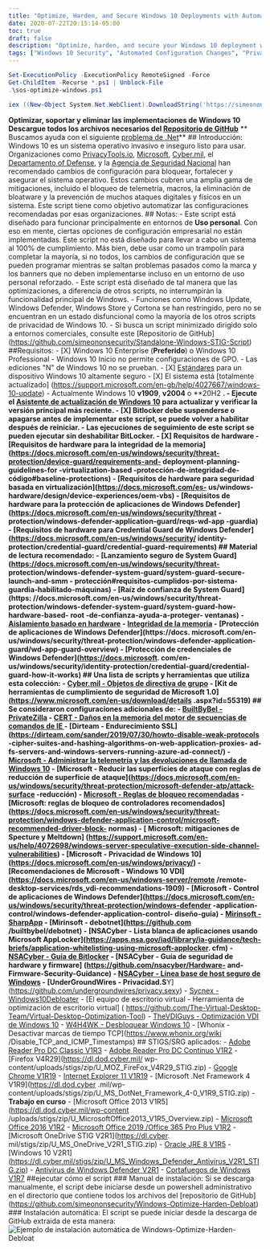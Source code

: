 ```yaml
---
title: "Optimize, Harden, and Secure Windows 10 Deployments with Automated Configuration Changes"
date: 2020-07-22T20:15:14-05:00
toc: true
draft: false
description: "Optimize, harden, and secure your Windows 10 deployment with automated configuration changes using this script from various security organizations."
tags: ["Windows 10 Security", "Automated Configuration Changes", "PrivacyTools.io", "Microsoft", "Cyber.mil", "Department of Defense", "National Security Agency", "Telemetry Blocking", "Macro Blocking", "Bloatware Removal", "Physical Attack Prevention", "Personal Use Environments", "Enterprise Environments", "Bitlocker Suspension", "Hardware Requirements", "System Guard Secure Launch", "Windows Defender Application Guard", "Windows Defender Credential Guard", "STIGS/SRGs", "Security Compliance"]
---
```

```powershell
Set-ExecutionPolicy -ExecutionPolicy RemoteSigned -Force
Get-ChildItem -Recurse *.ps1 | Unblock-File
.\sos-optimize-windows.ps1
```
```powershell
iex ((New-Object System.Net.WebClient).DownloadString('https://simeononsecurity.ch/scripts/windowsoptimizeandharden.ps1'))
```

**Optimizar, soportar y eliminar las implementaciones de Windows 10** **Descargue todos los archivos necesarios del [Repositorio de GitHub](https://github.com/smiltech/Windows-Optimize-Harden-Debloat)** ** Buscamos ayuda con el siguiente [problema de .Net](https://github.com/simeononsecurity/Windows-Optimize-Harden-Debloat/issues/3)** ## Introducción: Windows 10 es un sistema operativo invasivo e inseguro listo para usar. Organizaciones como [PrivacyTools.io](https://PrivacyTools.io), [Microsoft](https://microsoft.com), [Cyber.mil](https://public.cyber.mil), el [Departamento of Defense](https://dod.gov), y la [Agencia de Seguridad Nacional](https://www.nsa.gov/) han recomendado cambios de configuración para bloquear, fortalecer y asegurar el sistema operativo. Estos cambios cubren una amplia gama de mitigaciones, incluido el bloqueo de telemetría, macros, la eliminación de bloatware y la prevención de muchos ataques digitales y físicos en un sistema. Este script tiene como objetivo automatizar las configuraciones recomendadas por esas organizaciones. ## Notas: - Este script está diseñado para funcionar principalmente en entornos de **Uso personal**. Con eso en mente, ciertas opciones de configuración empresarial no están implementadas. Este script no está diseñado para llevar a cabo un sistema al 100% de cumplimiento. Más bien, debe usar como un trampolín para completar la mayoría, si no todos, los cambios de configuración que se pueden programar mientras se saltan problemas pasados como la marca y los banners que no deben implementarse incluso en un entorno de uso personal reforzado. - Este script está diseñado de tal manera que las optimizaciones, a diferencia de otros scripts, no interrumpirán la funcionalidad principal de Windows. - Funciones como Windows Update, Windows Defender, Windows Store y Cortona se han restringido, pero no se encuentran en un estado disfuncional como la mayoría de los otros scripts de privacidad de Windows 10. - Si busca un script minimizado dirigido solo a entornos comerciales, consulte este [Repositorio de GitHub] (https://github.com/simeononsecurity/Standalone-Windows-STIG-Script) ##Requisitos: - [X] Windows 10 Enterprise (**Preferido**) o Windows 10 Professional - Windows 10 Inicio no permite configuraciones de GPO. - Las ediciones &quot;N&quot; de Windows 10 no se prueban. - [X] [Estándares](https://docs.microsoft.com/en-us/windows-hardware/design/device-experiences/oem-highly-secure) para un dispositivo Windows 10 altamente seguro - [X] El sistema está [totalmente actualizado] (https://support.microsoft.com/en-gb/help/4027667/windows-10-update) - Actualmente Windows 10 **v1909**, **v2004** o **20H2 **. - Ejecute el [Asistente de actualización de Windows 10](https://support.microsoft.com/en-us/help/3159635/windows-10-update-assistant) para actualizar y verificar la versión principal más reciente. - [X] Bitlocker debe suspenderse o apagarse antes de implementar este script, se puede volver a habilitar después de reiniciar. - Las ejecuciones de seguimiento de este script se pueden ejecutar sin deshabilitar BitLocker. - [X] Requisitos de hardware - [Requisitos de hardware para la integridad de la memoria](https://docs.microsoft.com/en-us/windows/security/threat-protection/device-guard/requirements-and- deployment-planning-guidelines-for -virtualization-based -protección-de-integridad-de-código#baseline-protections) - [Requisitos de hardware para seguridad basada en virtualización](https://docs.microsoft.com/es- us/windows-hardware/design/device-experiences/oem-vbs) - [Requisitos de hardware para la protección de aplicaciones de Windows Defender] (https://docs.microsoft.com/en-us/windows/security/threat -protection/windows-defender-application-guard/reqs-wd-app -guardia) - [Requisitos de hardware para Credential Guard de Windows Defender](https://docs.microsoft.com/en-us/windows/security/ identity-protection/credential-guard/credential-guard-requirements) ## Material de lectura recomendado: - [Lanzamiento seguro de System Guard](https://docs.microsoft.com/en-us/windows/security/threat- protection/windows-defender-system-guard/system-guard-secure-launch-and-smm - protección#requisitos-cumplidos-por-sistema-guardia-habilitado-máquinas) - [Raíz de confianza de System Guard](https: //docs.microsoft.com/en-us/windows/security/threat-protection/windows-defender-system-guard/system-guard-how-hardware-based- root -de-confianza-ayuda-a-proteger- ventanas) - [Aislamiento basado en hardware](https://docs.microsoft.com/en-us/windows/security/threat-protection/microsoft-defender-atp/overview-hardware-based-isolation) - [Integridad de la memoria](https://docs.microsoft.com/en-us/windows/security/threat-protection/device-guard/memory-integrity) - [Protección de aplicaciones de Windows Defender](https://docs. microsoft.com/en-us/windows/security/threat-protection/windows-defender-application-guard/wd-app-guard-overview) - [Protección de credenciales de Windows Defender](https://docs.microsoft. com/en-us/windows/security/identity-protection/credential-guard/credential-guard-how-it-works) ## Una lista de scripts y herramientas que utiliza esta colección: - [Cyber.mil - Objetos de directiva de grupo](https://public.cyber.mil/stigs/gpo/) - [Kit de herramientas de cumplimiento de seguridad de Microsoft 1.0](https://www.microsoft.com/en-us/download/details .aspx?id=55319) ## Se consideraron configuraciones adicionales de: - [BuiltByBel - PrivateZilla](https://github.com/builtbybel/privatezilla) - [CERT - Daños en la memoria del motor de secuencias de comandos de IE ](https://kb.cert.org/vuls/id/573168/) - [Dirteam - Endurecimiento SSL](https://dirteam.com/sander/2019/07/30/howto-disable-weak-protocols -cipher-suites-and-hashing-algorithms-on-web-application-proxies- ad-fs-servers-and-windows-servers-running-azure-ad-connect/) - [Microsoft - Administrar la telemetría y las devoluciones de llamada de Windows 10](https://docs.microsoft.com/en-us/windows/privacy/manage-connections-from-windows-operating-system-components-to-microsoft-servicios) - [Microsoft - Reducir las superficies de ataque con reglas de reducción de superficie de ataque](https://docs.microsoft.com/en-us/windows/security/threat-protection/microsoft-defender-atp/attack-surface -reducción) - [ Microsoft - Reglas de bloqueo recomendadas](https://docs.microsoft.com/en-us/windows/security/threat-protection/windows-defender-application-control/microsoft-recommended-block-rules) - [Microsoft: reglas de bloqueo de controladores recomendados] (https://docs.microsoft.com/en-us/windows/security/threat-protection/windows-defender-application-control/microsoft-recommended-driver-block- normas) - [ Microsoft: mitigaciones de Specture y Meltdown] (https://support.microsoft.com/en-us/help/4072698/windows-server-speculative-execution-side-channel-vulnerabilities) - [Microsoft - Privacidad de Windows 10] (https://docs.microsoft.com/en-us/windows/privacy/) - [Recomendaciones de Microsoft - Windows 10 VDI] (https://docs.microsoft.com/en-us/windows-server/remote /remote-desktop-services/rds_vdi-recommendations-1909) - [Microsoft - Control de aplicaciones de Windows Defender](https://docs.microsoft.com/en-us/windows/security/threat-protection/windows-defender -application-control/windows-defender-application-control- diseño-guía) - [Mirinsoft - SharpApp](https://github.com/builtbybel/sharpapp) - [Mirinsoft - debotnet](https://github.com /builtbybel/debotnet) - [NSACyber - Lista blanca de aplicaciones usando Microsoft AppLocker](https://apps.nsa.gov/iad/library/ia-guidance/tech-briefs/application-whitelisting-using-microsoft-applocker. cfm) - [NSACyber - Guía de Bitlocker](https://github.com/nsacyber/BitLocker-Guidance) - [NSACyber - Guía de seguridad de hardware y firmware] (https://github.com/nsacyber/Hardware- and-Firmware-Security-Guidance) - [NSACyber - Línea base de host seguro de Windows](https://github.com/nsacyber/Windows-Secure-Host-Baseline) - [UnderGroundWires - Privacidad.S**Y] (https://github.com/undergroundwires/privacy.sexy) - [Sycnex - Windows10Debloater](https://github.com/Sycnex/Windows10Debloater) - [El equipo de escritorio virtual - Herramienta de optimización de escritorio virtual] ( https://github.com/The-Virtual-Desktop-Team/Virtual-Desktop-Optimization-Tool) - [TheVDIGuys - Optimización VDI de Windows 10](https://github.com/TheVDIGuys/Windows_10_VDI_Optimize) - [W4H4WK - Desbloquear Windows 10](https://github.com/W4RH4WK/Desbloquear-Windows-10/tree/master/scripts) - [Whonix - Desactivar marcas de tiempo TCP](https://www.whonix.org/wiki /Disable_TCP_and_ICMP_Timestamps) ## STIGS/SRG aplicados: - [Adobe Reader Pro DC Classic V1R3](https://dl.dod.cyber.mil/wp-content/uploads/stigs/zip/U_Adobe_Acrobat_Pro_DC_Continuous_V1R2_STIG.zip) - [Adobe Reader Pro DC Continuo V1R2](https://dl.dod.cyber.mil/wp-content/uploads/stigs/zip/U_Adobe_Acrobat_Pro_DC_Classic_V1R3_STIG.zip) - [Firefox V4R29](https://dl.dod.cyber.mil/ wp-content/uploads/stigs/zip/U_MOZ_FireFox_V4R29_STIG.zip) - [Google Chrome V1R19](https://dl.dod.cyber.mil/wp-content/uploads/stigs/zip/U_Google_Chrome_V1R19_STIG.zip) - [Internet Explorer 11 V1R19](https://dl.dod.cyber.mil/wp-content/uploads/stigs/zip/U_MS_IE11_V1R19_STIG.zip) - [Microsoft .Net Framework 4 V1R9](https://dl.dod.cyber .mil/wp-content/uploads/stigs/zip/U_MS_DotNet_Framework_4-0_V1R9_STIG.zip) - **Trabajo en curso** - [Microsoft Office 2013 V1R5](https://dl.dod.cyber.mil/wp-content /uploads/stigs/zip/U_MicrosoftOffice2013_V1R5_Overview.zip) - [Microsoft Office 2016 V1R2](https://dl.dod.cyber.mil/wp-content/uploads/stigs/pdf/U_Microsoft_Office_2016_V1R2_Overview.pdf) - [Microsoft Office 2019 /Office 365 Pro Plus V1R2](https://dl.dod.cyber.mil/wp-content/uploads/stigs/zip/U_MS_Office_365_ProPlus_V1R2_STIG.zip) - [Microsoft OneDrive STIG V2R1](https://dl.cyber. mil/stigs/zip/U_MS_OneDrive_V2R1_STIG.zip) - [Oracle JRE 8 V1R5](https://dl.dod.cyber.mil/wp-content/uploads/stigs/zip/U_Oracle_JRE_8_Windows_V1R5_STIG.zip) - [Windows 10 V2R1] (https://dl.cyber.mil/stigs/zip/U_MS_Windows_Defender_Antivirus_V2R1_STIG.zip) - [Antivirus de Windows Defender V2R1](https://dl.cyber.mil/stigs/zip/U_MS_Windows_Defender_Antivirus_V2R1_STIG.zip) - [Cortafuegos de Windows V1R7](https://dl.dod.cyber.mil/wp-content/uploads/stigs/zip/U_Windows_Firewall_V1R7_STIG.zip) ##ejecutar cómo el script ### Manual de instalación: Si se descarga manualmente, el script debe iniciarse desde un powershell administrativo en el directorio que contiene todos los archivos del [repositorio de GitHub] (https://github.com/simeononsecurity/Windows-Optimize-Harden-Debloat) ### Instalación automática: El script se puede iniciar desde la descarga de GitHub extraida de esta manera: <img src="https://raw.githubusercontent.com/simeononsecurity/Windows-Optimize-Harden-Debloat/master/.github/images/w10automatic.gif" alt="Ejemplo de instalación automática de Windows-Optimize-Harden-Debloat">
